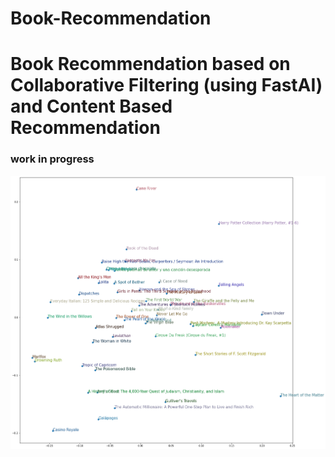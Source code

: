 # Book-Recommendation
# Book Recommendation based on Collaborative Filtering (using FastAI) and Content Based Recommendation
### work in progress

![](https://github.com/Jash271/Book-Recommendation/blob/master/Book.png)

